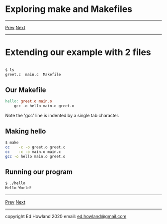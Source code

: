

# Exploring make and Makefiles

***
[Prev](ex1_simple_C.md)  [Next](ex3_two_targets.md)
***

# Extending our example with 2 files

``` bash

$ ls
greet.c  main.c  Makefile 
```

## Our Makefile

``` Makefile
hello: greet.o main.o
	gcc -o hello main.o greet.o

```


Note the 'gcc' line is indented by a single tab character.


## Making hello

``` bash
$ make
cc    -c -o greet.o greet.c
cc    -c -o main.o main.c
gcc -o hello main.o greet.o
```

## Running our program

``` bash
$ ./hello 
Hello World!

```



***
[Prev](ex1_simple_C.md)  [Next](ex3_two_targets.md)
***
copyright Ed Howland 2020 email: ed.howland@gmail.com

